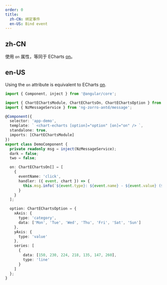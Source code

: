 ```yaml
---
order: 0
title:
  zh-CN: 绑定事件
  en-US: Bind event
---
```


## zh-CN

使用 `on` 属性，等同于 ECharts [on](https://echarts.apache.org/zh/api.html#echartsInstance.on)。

## en-US

Using the `on` attribute is equivalent to ECharts [on](https://echarts.apache.org/zh/api.html#echartsInstance.on).

```ts
import { Component, inject } from '@angular/core';

import { ChartEChartsModule, ChartEChartsOn, ChartEChartsOption } from '@delon/chart/chart-echarts';
import { NzMessageService } from 'ng-zorro-antd/message';

@Component({
  selector: 'app-demo',
  template: ` <chart-echarts [option]="option" [on]="on" /> `,
  standalone: true,
  imports: [ChartEChartsModule]
})
export class DemoComponent {
  private readonly msg = inject(NzMessageService);
  dark = false;
  two = false;

  on: ChartEChartsOn[] = [
    {
      eventName: 'click',
      handler: ({ event, chart }) => {
        this.msg.info(`${event.type}: ${event.name} - ${event.value} (${chart.id})`);
      }
    }
  ];

  option: ChartEChartsOption = {
    xAxis: {
      type: 'category',
      data: ['Mon', 'Tue', 'Wed', 'Thu', 'Fri', 'Sat', 'Sun']
    },
    yAxis: {
      type: 'value'
    },
    series: [
      {
        data: [150, 230, 224, 218, 135, 147, 260],
        type: 'line'
      }
    ]
  };
}
```
